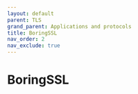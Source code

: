 ```yaml
---
layout: default
parent: TLS
grand_parent: Applications and protocols
title: BoringSSL
nav_order: 2
nav_exclude: true
---
```


# BoringSSL
